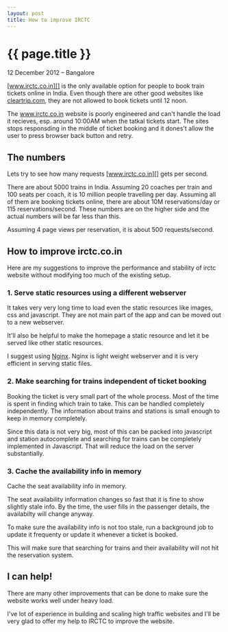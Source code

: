 ```yaml
---
layout: post
title: How to improve IRCTC
---
```


# {{ page.title }}
<p class="meta">12 December 2012 &#8211; Bangalore</p>

[www.irctc.co.in][] is the only available option for people
to book train tickets online in India. Even though there are other good
websites like [cleartrip.com](http://www.cleartrip.com/), they are not allowed
to book tickets until 12 noon. 

The www.irctc.co.in website is poorly engineered and can't handle the load it
recieves, esp. around 10:00AM when the tatkal tickets start. The sites stops
responsding in the middle of ticket booking and it dones't allow the user to
press browser back button and retry.

## The numbers

Lets try to see how many requests [www.irctc.co.in][] gets per second.

There are about 5000 trains in India. Assuming 20 coaches per train and 100 seats per
coach, it is 10 million people travelling per day. Assuming all of them are
booking tickets online, there are about 10M reservations/day or 115
reservations/second. These numbers are on the higher side and the actual
numbers will be far less than this.

Assuming 4 page views per reservation, it is about 500 requests/second.

## How to improve irctc.co.in

Here are my suggestions to improve the performance and stability of irctc
website without modifying too much of the existing setup.

### 1. Serve static resources using a different webserver

It takes very very long time to load even the static resources like images, css
and javascript. They are not main part of the app and can be moved out to a new
webserver. 

It'll also be helpful to make the homepage a static resource and let
it be served like other static resources.

I suggest using [Nginx][]. Nginx is light weight webserver and it is very
efficient in serving static files. 

### 2. Make searching for trains independent of ticket booking

Booking the ticket is very small part of the whole process. Most of the time is
spent in finding which train to take. This can be handled completely
independently. The information about trains and stations is small enough to
keep in memory completely.

Since this data is not very big, most of this can be packed into javascript and
station autocomplete and searching for trains can be completely implemented in
Javascript. That will reduce the load on the server substantially.

### 3. Cache the availability info in memory

Cache the seat availability info in memory.

The seat availability information changes so fast that it is fine to show
slightly stale info. By the time, the user fills in the passenger details, the
availabilty will change anyway.

To make sure the availability info is not too stale, run a background job to
update it frequenty or update it whenever a ticket is booked.

This will make sure that searching for trains and their availability will not
hit the reservation system.

## I can help!

There are many other improvements that can be done to make sure the website
works well under heavy load.

I've lot of experience in building and scaling high traffic websites and I'll
be very glad to offer my help to IRCTC to improve the website. 

[Nginx]: https://en.wikipedia.org/wiki/Nginx
[www.irctc.co.in]: https://www.irctc.co.in/


